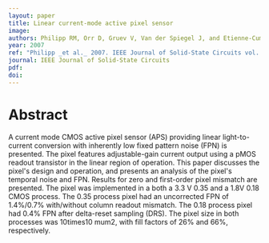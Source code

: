 ```yaml
---
layout: paper
title: Linear current-mode active pixel sensor
image:
authors: Philipp RM, Orr D, Gruev V, Van der Spiegel J, and Etienne-Cummings R.
year: 2007
ref: "Philipp _et al._ 2007. IEEE Journal of Solid-State Circuits vol. 42, no. 11: 2482-2491."
journal: IEEE Journal of Solid-State Circuits
pdf: 
doi: 
---
```


# Abstract
A current mode CMOS active pixel sensor (APS) providing linear light-to-current conversion with inherently low fixed pattern noise (FPN) is presented. The pixel features adjustable-gain current output using a pMOS readout transistor in the linear region of operation. This paper discusses the pixel's design and operation, and presents an analysis of the pixel's temporal noise and FPN. Results for zero and first-order pixel mismatch are presented. The pixel was implemented in a both a 3.3 V 0.35 and a 1.8V 0.18 CMOS process. The 0.35 process pixel had an uncorrected FPN of 1.4%/0.7% with/without column readout mismatch. The 0.18 process pixel had 0.4% FPN after delta-reset sampling (DRS). The pixel size in both processes was 10times10 mum2, with fill factors of 26% and 66%, respectively.

